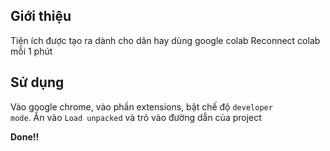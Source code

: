 ## Giới thiệu
Tiện ích được tạo ra dành cho dân hay dùng google colab
Reconnect colab mỗi 1 phút

## Sử dụng
Vào google chrome, vào phần extensions, bật chế độ <code>developer mode</code>.
Ấn vào <code>Load unpacked</code> và trỏ vào đường dẫn của project

<strong>Done!!</strong>